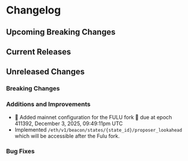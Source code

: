 # Changelog

## Upcoming Breaking Changes
 
## Current Releases

## Unreleased Changes

### Breaking Changes

### Additions and Improvements
 - 🚀 Added mainnet configuration for the FULU fork 🦓 due at epoch 411392, December 3, 2025, 09:49:11pm UTC
 - Implemented `/eth/v1/beacon/states/{state_id}/proposer_lookahead` which will be accessible after the Fulu fork.

### Bug Fixes
